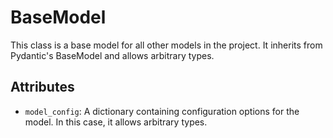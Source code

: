 # BaseModel

This class is a base model for all other models in the project. It inherits from Pydantic's BaseModel and allows arbitrary types.

## Attributes

- `model_config`: A dictionary containing configuration options for the model. In this case, it allows arbitrary types.
